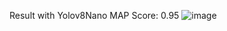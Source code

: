 Result with Yolov8Nano
MAP Score: 0.95
![image](https://github.com/phong812/Segment-Chinese-Scipts/assets/93062362/af7989e1-dc77-456a-ab7a-d027f773e6f7)
